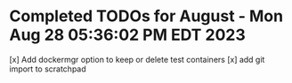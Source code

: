 # Completed TODOs for August - Mon Aug 28 05:36:02 PM EDT 2023  

[x] Add dockermgr option to keep or delete test containers
[x] add git import to scratchpad
